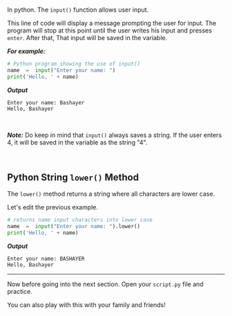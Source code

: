 ﻿<br>

In python. The `input()` function allows user input.

This line of code will display a message prompting the user for input. The program will stop at this point until the user writes his input and presses  `enter`. After that, That input will be saved in the variable.


***For example:***
```python
# Python program showing the use of input()
name  =  input("Enter your name: ") 
print('Hello, ' + name)
```
***Output***
```
Enter your name: Bashayer
Hello, Bashayer
```

<br>

***Note:*** Do keep in mind that `input()` always saves a string. If the user enters 4, it will be saved in the variable as the string "4".

<br>


## Python String `lower()` Method
The `lower()` method returns a string where all characters are lower case.

Let's edit the previous example.

```python
# returns name input characters into lower case
name  =  input("Enter your name: ").lower() 
print('Hello, ' + name)
```
***Output***
```
Enter your name: BASHAYER
Hello, Bashayer
```

---

Now before going into the next section. Open your ```script.py``` file and practice. 

You can also play with this with your family and friends!





